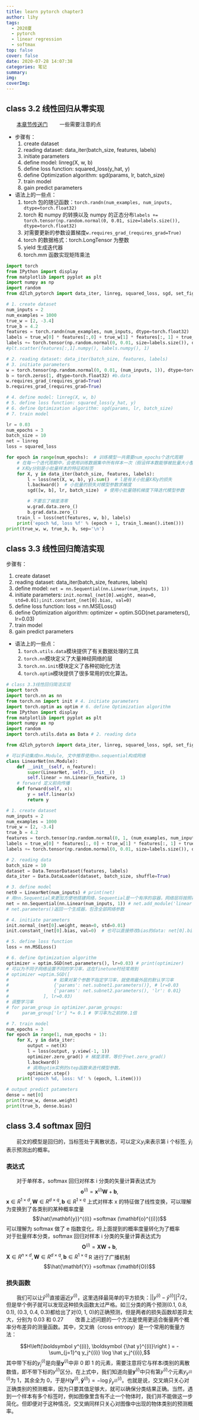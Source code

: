 ```yaml
---
title: learn pytorch chapter3
author: lihy
tags:
  - 2020夏
  - pytorch
  - linear regression
  - softmax
top: false
cover: false
date: 2020-07-28 14:07:38
categories: 笔记
summary:
img:
coverImg:
---
```


## class 3.2 线性回归从零实现

&emsp;&emsp;[本章节传送门](https://tangshusen.me/Dive-into-DL-PyTorch/#/chapter03_DL-basics/3.2_linear-regression-scratch?id=_324-%e5%ae%9a%e4%b9%89%e6%a8%a1%e5%9e%8b)
&emsp;&emsp;一些需要注意的点

- 步骤有：
  1.  create dataset
  2.  reading dataset: data_iter(batch_size, features, labels)
  3.  initiate parameters
  4.  define model: linreg(X, w, b)
  5.  define loss function: squared_loss(y_hat, y)
  6.  define Optimization algorithm: sgd(params, lr, batch_size)
  7.  train model
  8.  gain predict parameters
- 语法上的一些点：
  1.  torch 包的随记函数：`torch.randn(num_examples, num_inputs, dtype=torch.float32)`
  2.  torch 和 numpy 的转换以及 numpy 的正态分布`labels += torch.tensor(np.random.normal(0, 0.01, size=labels.size()), dtype=torch.float32)`
  3.  对需要更新的参数设置梯度`w.requires_grad_(requires_grad=True)`
  4.  torch 的数据格式：torch.LongTensor 为整数
  5.  yield 生成迭代器
  6.  torch.mm 函数实现矩阵乘法

```python
import torch
from IPython import display
from matplotlib import pyplot as plt
import numpy as np
import random
from d2lzh_pytorch import data_iter, linreg, squared_loss, sgd, set_figsize

# 1. create dataset
num_inputs = 2
num_examples = 1000
true_w = [2, -3.4]
true_b = 4.2
features = torch.randn(num_examples, num_inputs, dtype=torch.float32)
labels = true_w[0] * features[:,0] + true_w[1] * features[:, 1] + true_b
labels += torch.tensor(np.random.normal(0, 0.01, size=labels.size()), dtype=torch.float32)
#plt.scatter(features[:,1].numpy(), labels.numpy(), 1)

# 2. reading dataset: data_iter(batch_size, features, labels)
# 3. initiate parameters
w = torch.tensor(np.random.normal(0, 0.01, (num_inputs, 1)), dtype=torch.float32)
b = torch.zeros(1, dtype=torch.float32) #b.data
w.requires_grad_(requires_grad=True)
b.requires_grad_(requires_grad=True)

# 4. define model: linreg(X, w, b)
# 5. define loss function: squared_loss(y_hat, y)
# 6. define Optimization algorithm: sgd(params, lr, batch_size)
# 7. train model

lr = 0.03
num_epochs = 3
batch_size = 10
net = linreg
loss = squared_loss

for epoch in range(num_epochs):  # 训练模型一共需要num_epochs个迭代周期
    # 在每一个迭代周期中，会使用训练数据集中所有样本一次（假设样本数能够被批量大小整除）。
    # X和y分别是小批量样本的特征和标签
    for X, y in data_iter(batch_size, features, labels):
        l = loss(net(X, w, b), y).sum()  # l是有关小批量X和y的损失
        l.backward()  # 小批量的损失对模型参数求梯度
        sgd([w, b], lr, batch_size)  # 使用小批量随机梯度下降迭代模型参数

        # 不要忘了梯度清零
        w.grad.data.zero_()
        b.grad.data.zero_()
    train_l = loss(net(features, w, b), labels)
    print('epoch %d, loss %f' % (epoch + 1, train_l.mean().item()))
print(true_w, w, true_b, b, sep='\n')
```

## class 3.3 线性回归简洁实现

步骤有：

1.  create dataset
2.  reading dataset: data_iter(batch_size, features, labels)
3.  define model: `net = nn.Sequential(nn.Linear(num_inputs, 1))`
4.  initiate parameters: `init.normal_(net[0].weight, mean=0, std=0.01);init.constant_(net[0].bias, val=0)`
5.  define loss function: loss = nn.MSELoss()
6.  define Optimization algorithm: optimizer = optim.SGD(net.parameters(), lr=0.03)
7.  train model
8.  gain predict parameters

- 语法上的一些点：
  1.  `torch.utils.data`模块提供了有关数据处理的工具
  2.  `torch.nn`模块定义了大量神经网络的层
  3.  `torch.nn.init`模块定义了各种初始化方法
  4.  `torch.optim`模块提供了很多常用的优化算法。

```python
# class 3.3线性回归简洁实现
import torch
import torch.nn as nn
from torch.nn import init # 4. initiate parameters
import torch.optim as optim # 6. define Optimization algorithm
from IPython import display
from matplotlib import pyplot as plt
import numpy as np
import random
import torch.utils.data as Data # 2. reading data

from d2lzh_pytorch import data_iter, linreg, squared_loss, sgd, set_figsize

# 可以手动集成nn.Module, 文中推荐使用nn.sequential构成网络
class LinearNet(nn.Module):
    def __init__(self, n_feature):
        super(LinearNet, self).__init__()
        self.linear = nn.Linear(n_feature, 1)
    # forward 定义前向传播
    def forward(self, x):
        y = self.linear(x)
        return y

# 1. create dataset
num_inputs = 2
num_examples = 1000
true_w = [2, -3.4]
true_b = 4.2
features = torch.tensor(np.random.normal(0, 1, (num_examples, num_inputs)), dtype=torch.float)
labels = true_w[0] * features[:, 0] + true_w[1] * features[:, 1] + true_b
labels += torch.tensor(np.random.normal(0, 0.01, size=labels.size()), dtype=torch.float)

# 2. reading data
batch_size = 10
dataset = Data.TensorDataset(features, labels)
data_iter = Data.DataLoader(dataset, batch_size, shuffle=True)

# 3. define model
net0 = LinearNet(num_inputs) # print(net)
# 用nn.Sequential来更加方便地搭建网络，Sequential是一个有序的容器，网络层将按照在传入Sequential的顺序依次被添加到计算图中
net = nn.Sequential(nn.Linear(num_inputs, 1)) # net.add_module('linear', nn.Linear(1, 1))
# net.parameters()返回一个生成器，包含全部网络参数

# 4. initiate parameters
init.normal_(net[0].weight, mean=0, std=0.01)
init.constant_(net[0].bias, val=0)  # 也可以直接修改bias的data: net[0].bias.data.fill_(0)

# 5. define loss function
loss = nn.MSELoss()

# 6. define Optimization algorithm
optimizer = optim.SGD(net.parameters(), lr=0.03) # print(optimizer)
# 可以为不同子网络设置不同的学习率，这在finetune时经常用到
# optimizer =optim.SGD([
#                 # 如果对某个参数不指定学习率，就使用最外层的默认学习率
#                 {'params': net.subnet1.parameters()}, # lr=0.03
#                 {'params': net.subnet2.parameters(), 'lr': 0.01}
#             ], lr=0.03)
# 调整学习率
# for param_group in optimizer.param_groups:
#     param_group['lr'] *= 0.1 # 学习率为之前的0.1倍

# 7. train model
num_epochs = 3
for epoch in range(1, num_epochs + 1):
    for X, y in data_iter:
        output = net(X)
        l = loss(output, y.view(-1, 1))
        optimizer.zero_grad() # 梯度清零，等价于net.zero_grad()
        l.backward()
        # 调用optim实例的step函数来迭代模型参数。
        optimizer.step()
    print('epoch %d, loss: %f' % (epoch, l.item()))

# output predict patameters
dense = net[0]
print(true_w, dense.weight)
print(true_b, dense.bias)
```

## class 3.4 softmax 回归

&emsp;&emsp;前文的模型是回归的，当标签处于离散状态，可以定义$y_i$来表示第 i 个标签, $\hat{y}_i$表示预测出的概率。

### 表达式

&emsp;&emsp;对于单样本，softmax 回归对样本 i 分类的矢量计算表达式为
$$\mathbf{o}^{(i)} =\mathbf{x}^{(i)} \mathbf{W}+\mathbf{b},$$
$\mathbf{x}\in R^{1\times d},\mathbf{W}\in R^{d\times q},\mathbf{b}\in R^{1\times q}$
上式对样本 x 的特征做了线性变换，可以理解为变换到了各类别的某种概率度量
$$\hat{\mathbf{y}}^{(i)} =softmax (\mathbf{o}^{(i)})$$
可以理解为 softmax 做了 e 指数变化，将上面提到的概率度量转化为了概率
&emsp;&emsp;对于批量样本分类，softmax 回归对样本 i 分类的矢量计算表达式为
$$\mathbf{O}^{(i)} =\mathbf{X} \mathbf{W}+\mathbf{b},$$
$\mathbf{X}\in R^{n\times d},\mathbf{W}\in R^{d\times q},\mathbf{b}\in R^{1\times q}$
R 进行了广播机制
$$\hat{\mathbf{Y}} =softmax (\mathbf{O})$$

### 损失函数

&emsp;&emsp;我们可以让$\hat{y}^{(i)}$直接逼近$y^{(i)}$，这里选择最简单的平方损失：$||y^{(i)}-\hat{y}^{(i)}||^2/2$，但是举个例子就可以发现这种损失函数太过严格。如三分类的两个预测(0.1, 0.8, 0.1), (0.3, 0.4, 0.3)都给出了对(0, 1, 0)的正确预测，但是两者的损失函数却差异太大，分别为 0.03 和 0.27
&emsp;&emsp;改善上述问题的一个方法是使用更适合衡量两个概率分布差异的测量函数。其中，交叉熵（cross entropy）是一个常用的衡量方法：

$$H\left(\boldsymbol y^{(i)}, \boldsymbol {\hat y}^{(i)}\right ) = -\sum_{j=1}^q y_j^{(i)} \log \hat y_j^{(i)},$$
其中带下标的$y_j^{(i)}$是向量$\boldsymbol y^{(i)}$中非 0 即 1 的元素，需要注意将它与样本$i$类别的离散数值，即不带下标的$y^{(i)}$区分。在上式中，我们知道向量$\boldsymbol y^{(i)}$中只有第$y^{(i)}$个元素$y^{(i)}_{y^{(i)}}$为 1，其余全为 0，于是$H(\boldsymbol y^{(i)}, \boldsymbol {\hat y}^{(i)}) = -\log \hat y_{y^{(i)}}^{(i)}$。也就是说，交叉熵只关心对正确类别的预测概率，因为只要其值足够大，就可以确保分类结果正确。当然，遇到一个样本有多个标签时，例如图像里含有不止一个物体时，我们并不能做这一步简化。但即便对于这种情况，交叉熵同样只关心对图像中出现的物体类别的预测概率。

